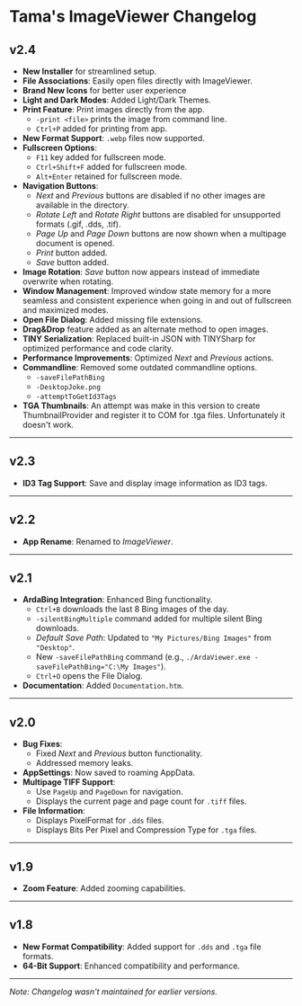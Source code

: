 # Tama's ImageViewer Changelog

## v2.4

- **New Installer** for streamlined setup.
- **File Associations**: Easily open files directly with ImageViewer.
- **Brand New Icons** for better user experience
- **Light and Dark Modes**: Added Light/Dark Themes.
- **Print Feature**: Print images directly from the app.
	- `-print <file>` prints the image from command line.
	- `Ctrl+P` added for printing from app.
- **New Format Support**: `.webp` files now supported.
- **Fullscreen Options**:
  - `F11` key added for fullscreen mode.
  - `Ctrl+Shift+F` added for fullscreen mode.
  - `Alt+Enter` retained for fullscreen mode.
- **Navigation Buttons**:
  - *Next* and *Previous* buttons are disabled if no other images are available in the directory.
  - *Rotate Left* and *Rotate Right* buttons are disabled for unsupported formats (.gif, .dds, .tif).
  - *Page Up* and *Page Down* buttons are now shown when a multipage document is opened.
  - *Print* button added.
  - *Save* button added.
- **Image Rotation**: *Save* button now appears instead of immediate overwrite when rotating.
- **Window Management**: Improved window state memory for a more seamless and consistent experience when going in and out of fullscreen and maximized modes.
- **Open File Dialog**: Added missing file extensions.
- **Drag&Drop** feature added as an alternate method to open images.
- **TINY Serialization**: Replaced built-in JSON with TINYSharp for optimized performance and code clarity.
- **Performance Improvements**: Optimized *Next* and *Previous* actions.
- **Commandline**: Removed some outdated commandline options.
	- `-saveFilePathBing`
	- `-DesktopJoke.png`
	- `-attemptToGetId3Tags`
- **TGA Thumbnails**: An attempt was make in this version to create ThumbnailProvider and register it to COM for .tga files. Unfortunately it doesn't work.

---

## v2.3

- **ID3 Tag Support**: Save and display image information as ID3 tags.

---

## v2.2

- **App Rename**: Renamed to *ImageViewer*.

---

## v2.1

- **ArdaBing Integration**: Enhanced Bing functionality.
  - `Ctrl+B` downloads the last 8 Bing images of the day.
  - `-silentBingMultiple` command added for multiple silent Bing downloads.
  - *Default Save Path*: Updated to `"My Pictures/Bing Images"` from `"Desktop"`.
  - New `-saveFilePathBing` command (e.g., `./ArdaViewer.exe -saveFilePathBing="C:\My Images"`).
  - `Ctrl+O` opens the File Dialog.
- **Documentation**: Added `Documentation.htm`.

---

## v2.0

- **Bug Fixes**:
  - Fixed *Next* and *Previous* button functionality.
  - Addressed memory leaks.
- **AppSettings**: Now saved to roaming AppData.
- **Multipage TIFF Support**:
  - Use `PageUp` and `PageDown` for navigation.
  - Displays the current page and page count for `.tiff` files.
- **File Information**:
  - Displays PixelFormat for `.dds` files.
  - Displays Bits Per Pixel and Compression Type for `.tga` files.

---

## v1.9

- **Zoom Feature**: Added zooming capabilities.

---

## v1.8

- **New Format Compatibility**: Added support for `.dds` and `.tga` file formats.
- **64-Bit Support**: Enhanced compatibility and performance.

---

*Note: Changelog wasn't maintained for earlier versions.*
